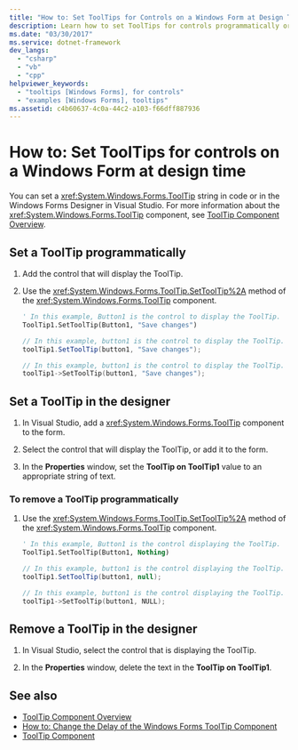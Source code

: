 ```yaml
---
title: "How to: Set ToolTips for Controls on a Windows Form at Design Time"
description: Learn how to set ToolTips for controls programmatically or in the Windows Forms Designer in Visual Studio.
ms.date: "03/30/2017"
ms.service: dotnet-framework
dev_langs:
  - "csharp"
  - "vb"
  - "cpp"
helpviewer_keywords:
  - "tooltips [Windows Forms], for controls"
  - "examples [Windows Forms], tooltips"
ms.assetid: c4b60637-4c0a-44c2-a103-f66dff887936
---
```

# How to: Set ToolTips for controls on a Windows Form at design time

You can set a <xref:System.Windows.Forms.ToolTip> string in code or in the Windows Forms Designer in Visual Studio. For more information about the <xref:System.Windows.Forms.ToolTip> component, see [ToolTip Component Overview](tooltip-component-overview-windows-forms.md).

## Set a ToolTip programmatically

1. Add the control that will display the ToolTip.

2. Use the <xref:System.Windows.Forms.ToolTip.SetToolTip%2A> method of the <xref:System.Windows.Forms.ToolTip> component.

    ```vb
    ' In this example, Button1 is the control to display the ToolTip.
    ToolTip1.SetToolTip(Button1, "Save changes")
    ```

    ```csharp
    // In this example, button1 is the control to display the ToolTip.
    toolTip1.SetToolTip(button1, "Save changes");
    ```

    ```cpp
    // In this example, button1 is the control to display the ToolTip.
    toolTip1->SetToolTip(button1, "Save changes");
    ```

## Set a ToolTip in the designer

1. In Visual Studio, add a <xref:System.Windows.Forms.ToolTip> component to the form.

2. Select the control that will display the ToolTip, or add it to the form.

3. In the **Properties** window, set the **ToolTip on ToolTip1** value to an appropriate string of text.

### To remove a ToolTip programmatically

1. Use the <xref:System.Windows.Forms.ToolTip.SetToolTip%2A> method of the <xref:System.Windows.Forms.ToolTip> component.

    ```vb
    ' In this example, Button1 is the control displaying the ToolTip.
    ToolTip1.SetToolTip(Button1, Nothing)
    ```

    ```csharp
    // In this example, button1 is the control displaying the ToolTip.
    toolTip1.SetToolTip(button1, null);
    ```

    ```cpp
    // In this example, button1 is the control displaying the ToolTip.
    toolTip1->SetToolTip(button1, NULL);
    ```

## Remove a ToolTip in the designer

1. In Visual Studio, select the control that is displaying the ToolTip.

2. In the **Properties** window, delete the text in the **ToolTip on ToolTip1**.

## See also

- [ToolTip Component Overview](tooltip-component-overview-windows-forms.md)
- [How to: Change the Delay of the Windows Forms ToolTip Component](how-to-change-the-delay-of-the-windows-forms-tooltip-component.md)
- [ToolTip Component](tooltip-component-windows-forms.md)
